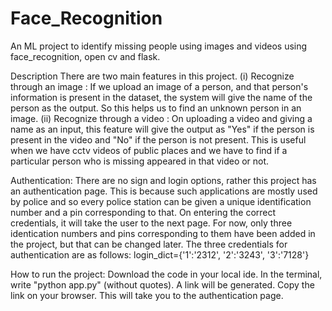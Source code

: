 # Face_Recognition
An ML project to identify missing people using images and videos using face_recognition, open cv and flask.

Description 
There are two main features in this project. 
(i) Recognize through an image : If we upload an image of a person, and that person's information is present in the dataset, the system will give the name of the person as the output. So this helps us to find an unknown person in an image.
(ii) Recognize through a video : On uploading a video and giving a name as an input, this feature will give the output as "Yes" if the person is present in the video and "No" if the person is not present. This is useful when we have cctv videos of public places and we have to find if a particular person who is missing appeared in that video or not. 

Authentication:
There are no sign and login options, rather this project has an authentication page. This is because such applications are mostly used by police and so every police station can be given a unique identification number and a pin corresponding to that. On entering the correct credentials, it will take the user to the next page. 
For now, only three identication numbers and pins corresponding to them have been added in the project, but that can be changed later. 
The three credentials for authentication are as follows:
login_dict={'1':'2312', '2':'3243', '3':'7128'}

How to run the project:
Download the code in your local ide. In the terminal, write "python app.py" (without quotes). A link will be generated. Copy the link on your browser. This will take you to the authentication page. 


